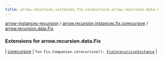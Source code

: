 ```yaml
---
title: arrow.recursion.instances.fix.corecursive.arrow.recursion.data.Fix - arrow-instances-recursion
---
```


[arrow-instances-recursion](../../index.html) / [arrow.recursion.instances.fix.corecursive](../index.html) / [arrow.recursion.data.Fix](./index.html)

### Extensions for arrow.recursion.data.Fix

| [corecursive](corecursive.html) | `fun Fix.Companion.corecursive(): `[`FixCorecursiveInstance`](../../arrow.recursion.instances/-fix-corecursive-instance.html) |

